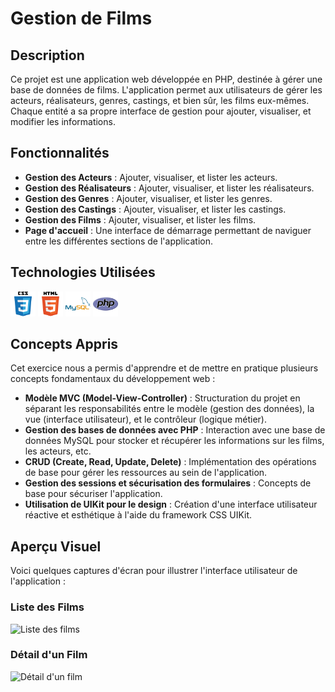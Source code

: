 # Gestion de Films

## Description

Ce projet est une application web développée en PHP, destinée à gérer une base de données de films. L'application permet aux utilisateurs de gérer les acteurs, réalisateurs, genres, castings, et bien sûr, les films eux-mêmes. Chaque entité a sa propre interface de gestion pour ajouter, visualiser, et modifier les informations.

## Fonctionnalités

- **Gestion des Acteurs** : Ajouter, visualiser, et lister les acteurs.
- **Gestion des Réalisateurs** : Ajouter, visualiser, et lister les réalisateurs.
- **Gestion des Genres** : Ajouter, visualiser, et lister les genres.
- **Gestion des Castings** : Ajouter, visualiser, et lister les castings.
- **Gestion des Films** : Ajouter, visualiser, et lister les films.
- **Page d'accueil** : Une interface de démarrage permettant de naviguer entre les différentes sections de l'application.

## Technologies Utilisées
<p align="left">  <img src="https://raw.githubusercontent.com/devicons/devicon/master/icons/css3/css3-original-wordmark.svg" alt="css3" width="40" height="40"/> <img src="https://raw.githubusercontent.com/devicons/devicon/master/icons/html5/html5-original-wordmark.svg" alt="html5" width="40" height="40"/> <img src="https://raw.githubusercontent.com/devicons/devicon/master/icons/mysql/mysql-original-wordmark.svg" alt="mysql" width="40" height="40"/>  <img src="https://raw.githubusercontent.com/devicons/devicon/master/icons/php/php-original.svg" alt="php" width="40" height="40"/>  </p>

## Concepts Appris
Cet exercice nous a permis d'apprendre et de mettre en pratique plusieurs concepts fondamentaux du développement web :

- **Modèle MVC (Model-View-Controller)** : Structuration du projet en séparant les responsabilités entre le modèle (gestion des données), la vue (interface utilisateur), et le contrôleur (logique métier).
- **Gestion des bases de données avec PHP** : Interaction avec une base de données MySQL pour stocker et récupérer les informations sur les films, les acteurs, etc.
- **CRUD (Create, Read, Update, Delete)** : Implémentation des opérations de base pour gérer les ressources au sein de l'application.
- **Gestion des sessions et sécurisation des formulaires** : Concepts de base pour sécuriser l'application.
- **Utilisation de UIKit pour le design** : Création d'une interface utilisateur réactive et esthétique à l'aide du framework CSS UIKit.

## Aperçu Visuel
Voici quelques captures d'écran pour illustrer l'interface utilisateur de l'application :

### Liste des Films
![Liste des films]()

### Détail d'un Film
![Détail d'un film]()
